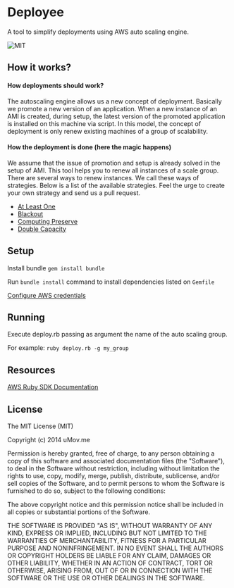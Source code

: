 # Deployee

A tool to simplify deployments using AWS auto scaling engine.

![MIT](https://octodex.github.com/images/constructocat2.jpg)

## How it works?

#### How deployments should work? 
The autoscaling engine allows us a new concept of deployment. 
Basically we promote a new version of an application. When a new instance of an AMI is created, during setup, the latest version of the promoted application is installed on this machine via script.
In this model, the concept of deployment is only renew existing machines of a group of scalability.

#### How the deployment is done (here the magic happens)
We assume that the issue of promotion and setup is already solved in the setup of AMI.
This tool helps you to renew all instances of a scale group.
There are several ways to renew instances. We call these ways of strategies. Below is a list of the available strategies. Feel the urge to create your own strategy and send us a pull request.


* [At Least One](https://github.com/umovme/deployee/wiki/At-Least-One)
* [Blackout](https://github.com/umovme/deployee/wiki/Blackout)
* [Computing Preserve](https://github.com/umovme/deployee/wiki/Computing-Preserve)
* [Double Capacity](https://github.com/umovme/deployee/wiki/Double-Capacity)

## Setup
Install bundle `gem install bundle`

Run `bundle install` command to install dependencies listed on `Gemfile`

[Configure AWS credentials](http://docs.aws.amazon.com/AWSSdkDocsRuby/latest/DeveloperGuide/ruby-dg-setup.html#set-up-creds)

## Running
Execute deploy.rb passing as argument the name of the auto scaling group. 

For example:
`ruby deploy.rb -g my_group`

## Resources
[AWS Ruby SDK Documentation](http://docs.aws.amazon.com/AWSRubySDK/latest/_index.html)

## License
The MIT License (MIT)

Copyright (c) 2014 uMov.me

Permission is hereby granted, free of charge, to any person obtaining a copy
of this software and associated documentation files (the "Software"), to deal
in the Software without restriction, including without limitation the rights
to use, copy, modify, merge, publish, distribute, sublicense, and/or sell
copies of the Software, and to permit persons to whom the Software is
furnished to do so, subject to the following conditions:

The above copyright notice and this permission notice shall be included in
all copies or substantial portions of the Software.

THE SOFTWARE IS PROVIDED "AS IS", WITHOUT WARRANTY OF ANY KIND, EXPRESS OR
IMPLIED, INCLUDING BUT NOT LIMITED TO THE WARRANTIES OF MERCHANTABILITY,
FITNESS FOR A PARTICULAR PURPOSE AND NONINFRINGEMENT. IN NO EVENT SHALL THE
AUTHORS OR COPYRIGHT HOLDERS BE LIABLE FOR ANY CLAIM, DAMAGES OR OTHER
LIABILITY, WHETHER IN AN ACTION OF CONTRACT, TORT OR OTHERWISE, ARISING FROM,
OUT OF OR IN CONNECTION WITH THE SOFTWARE OR THE USE OR OTHER DEALINGS IN
THE SOFTWARE.
